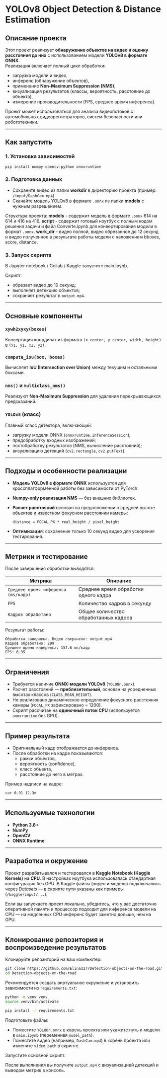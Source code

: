 # YOLOv8 Object Detection & Distance Estimation

## Описание проекта

Этот проект реализует **обнаружение объектов на видео и оценку расстояния до них** с использованием модели **YOLOv8 в формате ONNX**.  
Реализация включает полный цикл обработки:  
- загрузка модели и видео,  
- инференс (обнаружение объектов),  
- применение **Non-Maximum Suppression (NMS)**,  
- визуализация результатов (классы, вероятность, расстояние до объекта),  
- измерение производительности (FPS, среднее время инференса).  

Проект может использоваться для анализа видеопотоков с автомобильных видеорегистраторов, систем безопасности или робототехники.

---

## Как запустить

### 1. Установка зависимостей

```bash
pip install numpy opencv-python onnxruntime
```

### 2. Подготовка данных
- Сохраните видео из папки **workdir** в директорию проекта (пример: `/input/DashCam.mp4`)
- Скачайте модель YOLOv8 в формате `.onnx` из папки **models** с нужным разрешением.

Структура проекта:
**models** - содержит модель в формате `.onnx` 614 на 614 и 416 на 416.
**script** - содержит готовый ноутбук с полным кодом решения задачи и файл Converte.ipynb для конвертирования модели в формат `.onnx`.
**work_dir** - видео полной, видео обрезанное до 12 секунд и видео полученное в результате работы модели с наложением bboxes, score, distance.

### 3. Запуск скрипта

В Jupyter notebook / Collab / Kaggle запустите main.ipynb.

Скрипт:
- обрезает видео до 10 секунд;
- выполняет детекцию объектов;
- сохраняет результат в `output.mp4`.

---

## Основные компоненты

### `xywh2xyxy(boxes)`
Конвертация координат из формата `(x_center, y_center, width, height)` в `(x1, y1, x2, y2)`.

### `compute_iou(box, boxes)`
Вычисляет **IoU (Intersection over Union)** между текущим и остальными боксами.

### `nms()` и `multiclass_nms()`
Реализуют **Non-Maximum Suppression** для удаления перекрывающихся предсказаний.

### `YOLOv8` (класс)
Главный класс детектора, включающий:
- загрузку модели ONNX (`onnxruntime.InferenceSession`);
- предобработку входных изображений;
- постобработку результатов (NMS, вычисление расстояний);
- визуализацию детекций (`cv2.rectangle`, `cv2.putText`).

---

## Подходы и особенности реализации

- **Модель YOLOv8 в формате ONNX** используется для кроссплатформенной работы без зависимости от PyTorch.  
- **Numpy-only реализация NMS** — без внешних библиотек.  
- **Расчет расстояний** основан на предположении о средней высоте объектов и известном фокусном расстоянии камеры:

  ```
  distance = FOCAL_PX * real_height / pixel_height
  ```

- **Оптимизация**: сохранение только 10 секунд видео для ускорения тестирования.

---

## Метрики и тестирование

После завершения обработки выводятся:

| Метрика | Описание |
|----------|-----------|
| `Среднее время инференса (ms/кадр)` | Среднее время обработки одного кадра |
| `FPS` | Количество кадров в секунду |
| `Кадров обработано` | Общее количество обработанных кадров |

Результат работы:

```
Обработка завершена. Видео сохранено: output.mp4
Кадров обработано: 299
Среднее время инференса: 157.6 ms/кадр
FPS: 6.35
```

---

## Ограничения

- Требуется наличие **ONNX-модели YOLOv8** (`YOLO8n.onnx`).  
- Расчет расстояний — **приблизительный**, основан на усредненных высотах классов (`CLASS_MEAN_HEIGHT`).  
- Не реализовано динамическое определение фокусного расстояния камеры (`FOCAL_PX` зафиксировано = 1200).  
- Скрипт рассчитан на **одиночный поток CPU** (используется `onnxruntime` без GPU).

---

## Пример результата

- Оригинальный кадр отображается до инференса.
- После обработки на кадре показываются:
  - рамки объектов,
  - вероятность (confidence),
  - класс объекта,
  - расстояние до него в метрах.

Пример надписи на кадре:
```
car 0.91 12.3m
```

---

## Используемые технологии

- **Python 3.8+**
- **NumPy**
- **OpenCV**
- **ONNX Runtime**

---

## Разработка и окружение

Проект разрабатывался и тестировался в **Kaggle Notebook (Kaggle Kernels)** на **CPU**. В настройках ноутбука использовалась стандартная конфигурация без GPU. В Kaggle файлы (видео и модель) подключались через *Datasets* — в скрипте пути указаны как примеры (`/kaggle/input/...`).

Если вы запускаете проект локально, убедитесь, что у вас достаточно оперативной памяти и процессор подходит для инференса модели на CPU — на медленных CPU инференс будет заметно дольше, чем на GPU.

---

## Клонирование репозитория и воспроизведение результатов

Клонируйте репозиторий на ваш компьютер:
```bash
git clone https://github.com/Elina117/Detection-objects-on-the-road.git
cd Detection-objects-on-the-road
```

Рекомендуется создать виртуальное окружение и установить зависимости из `requirements.txt`:

```bash
python -m venv venv
source venv/bin/activate    

pip install -r requirements.txt
```

Подготовьте файлы:
- Поместите `YOLO8n.onnx` в корень проекта или укажите путь к модели в `main.ipynb` (переменная `model_path`).
- Поместите видео (например, `DashCam.mp4`) в корень проекта или измените `video_path` в скрипте.

Запустите основной скрипт.

После выполнения вы получите `output.mp4` с визуализацией детекций и выводом метрик в консоль.
